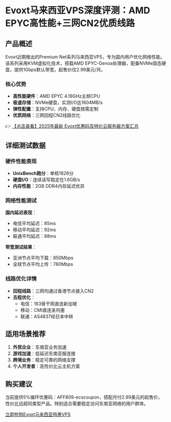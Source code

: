 # Evoxt马来西亚VPS深度评测：AMD EPYC高性能+三网CN2优质线路

## 产品概述
Evoxt近期推出的Premium Net系列马来西亚VPS，专为国内用户优化网络性能。该系列采用KVM虚拟化技术，搭载AMD EPYC-Genoa处理器，配备NVMe固态硬盘，提供1Gbps默认带宽，起售价仅2.99美元/月。

### 核心优势
- **高性能硬件**：AMD EPYC 4.19GHz主频CPU
- **极速存储**：NVMe硬盘，实测I/O达1604MB/s
- **弹性配置**：支持CPU、内存、硬盘按需定制
- **优质网络**：三网回程CN2线路优化

👉 [【点击查看】2025年最新 Evoxt优惠码及特价云服务器方案汇总](https://bit.ly/evoxt)

## 详细测试数据

### 硬件性能表现
- **UnixBench跑分**：单核1826分
- **硬盘I/O**：连续读写稳定在1.6GB/s
- **内存性能**：2GB DDR4内存延迟优异

### 网络性能测试
**国内延迟表现**：
- 电信平均延迟：85ms
- 移动平均延迟：92ms
- 联通平均延迟：88ms

**带宽测试结果**：
- 亚洲节点平均下载：850Mbps
- 全球节点平均上传：780Mbps

### 线路优化详情
- **回程线路**：三网均通过香港节点接入CN2
- **去程优化**：
  - 电信：163骨干网直连新加坡
  - 移动：CMI直连圣何塞
  - 联通：AS4837经日本中转

## 适用场景推荐
1. **外贸企业**：东南亚业务加速
2. **游戏加速**：低延迟东南亚服连接
3. **跨境业务**：稳定可靠的网络支撑
4. **个人开发者**：高性价比云主机方案

## 购买建议
当前提供5%循环优惠码：AFF809-ecscoupon，搭配月付2.99美元的起售价，性价比远超同类型产品。特别适合需要稳定访问东南亚网络的用户群体。

[立即抢购Evoxt马来西亚特惠VPS](https://bit.ly/evoxt)